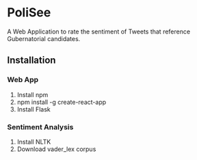 # PoliSee

A Web Application to rate the sentiment of Tweets that reference Gubernatorial candidates.

## Installation

### Web App
1. Install npm
2. npm install -g create-react-app
3. Install Flask

### Sentiment Analysis
1. Install NLTK
2. Download vader_lex corpus
